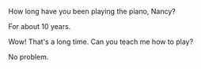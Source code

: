 How long have you been playing the piano, Nancy?

For about 10 years.

Wow! That's a long time. Can you teach me how to play?

No problem.
